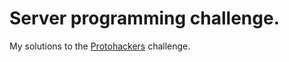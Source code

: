 # Server programming challenge.

My solutions to the [Protohackers](https://protohackers.com/) challenge.
